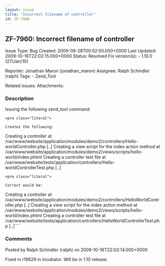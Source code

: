 ```yaml
---
layout: issue
title: "Incorrect filename of controller"
id: ZF-7960
---
```


ZF-7960: Incorrect filename of controller
-----------------------------------------

 Issue Type: Bug Created: 2009-09-28T00:52:50.000+0000 Last Updated: 2009-10-16T22:02:15.000+0000 Status: Resolved Fix version(s): - 1.10.0 (27/Jan/10)
 
 Reporter:  Jonathan Maron (jonathan\_maron)  Assignee:  Ralph Schindler (ralph)  Tags: - Zend\_Tool
 
 Related issues: 
 Attachments: 
### Description

Issuing the following zend\_tool command:

 
    <pre class="literal"> 
    
    Creates the following:
    


Creating a controller at /var/www/website/application/modules/demo2/controllers/Hello-worldController.php [..] Creating a view script for the index action method at /var/www/website/application/modules/demo2/views/scripts/hello-world/index.phtml Creating a controller test file at /var/www/website/tests/application/controllers/Hello-worldControllerTest.php [..]

 
    <pre class="literal"> 
    
    Correct would be:
    


Creating a controller at /var/www/website/application/modules/demo2/controllers/HelloWorldController.php [..] Creating a view script for the index action method at /var/www/website/application/modules/demo2/views/scripts/hello-world/index.phtml Creating a controller test file at /var/www/website/tests/application/controllers/HelloWorldControllerTest.php [..]````

 

 

### Comments

Posted by Ralph Schindler (ralph) on 2009-10-16T22:02:14.000+0000

Fixed in r18629 in incubator. Will be in 1.10 release.

 

 